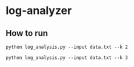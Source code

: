 # log-analyzer
## How to run

```
python log_analysis.py --input data.txt --k 2
```

```
python log_analysis.py --input data.txt --k 3
```
